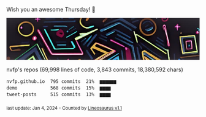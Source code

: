 Wish you an awesome Thursday! 🌼

![banner](https://github.com/nvfp/nvfp/raw/main/assets/banner.jpg)

nvfp's repos (69,998 lines of code, 3,843 commits, 18,380,592 chars)

```txt
nvfp.github.io  795 commits  21%  ▆▆▆▆▆▆
demo            568 commits  15%  ▆▆▆▆
tweet-posts     515 commits  13%  ▆▆▆▆
```

<sub>last update: Jan 4, 2024 - Counted by [Lineosaurus v1.1](https://github.com/Lineosaurus/Lineosaurus)</sub>